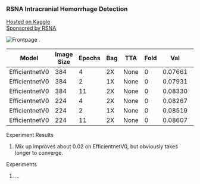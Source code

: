 ### RSNA Intracranial Hemorrhage Detection
  
[Hosted on Kaggle](https://www.kaggle.com/c/rsna-intracranial-hemorrhage-detection/overview)  
[Sponsored by RSNA](https://www.rsna.org/)   
   
![Frontpage](https://www.researchgate.net/profile/Sandiya_Bindroo/publication/326537078/figure/fig1/AS:650818105663489@1532178536539/Magnetic-resonance-imaging-MRI-of-the-brain-showing-scattered-punctate-infarcts-in-the.png) . 

| Model          |Image Size|Epochs|Bag|TTA |Fold|Val     |LB    |Comment                          |
| ---------------|----------|------|---|----|----|--------|------|---------------------------------|
| EfficientnetV0 |384       |4     |2X |None|0   |0.07661 |0.085 |                                 |
| EfficientnetV0 |384       |2     |1X |None|0   |0.07931 |0.088 |                                 |
| EfficientnetV0 |384       |11    |2X |None|0   |0.08330 |0.093 |                                 |
| EfficientnetV0 |224       |4     |2X |None|0   |0.08267 |????  |                                 |
| EfficientnetV0 |224       |2     |1X |None|0   |0.08519 |????  |                                 |
| EfficientnetV0 |224       |11    |2X |None|0   |0.08607 |????  |                                 |

Experiment Results
1. Mix up improves about 0.02 on EfficientnetV0, but obviously takes longer to converge.

Experiments
1. ...
